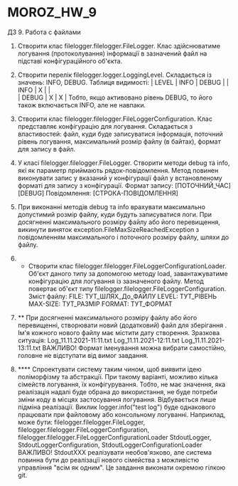 # MOROZ_HW_9
ДЗ 9. Работа с файлами

1. Створити клас filelogger.filelogger.FileLogger. Клас здійснюватиме логування (протоколування)
інформації в зазначений файл на підставі конфігураційного об'єкта.

2. Створити перелік filelogger.logger.LoggingLevel. Складається із значень: INFO, DEBUG. 
Таблиця видимості:
| LEVEL | INFO | DEBUG |
| INFO   | X | |   
| DEBUG | X | X |
Тобто, якщо активовано рівень DEBUG, то його також включається INFO, але не навпаки.

3. Створити клас filelogger.filelogger.FileLoggerConfiguration. Клас представляє конфігурацію для логування.
Складається з властивостей: файл, куди буде записуватися інформація, поточний рівень логування,
максимальний розмір файлу (в байтах), формат для запису в файл. 

3. У класі filelogger.filelogger.FileLogger. Створити методи debug та info, які як параметр приймають рядок-повідомлення.
Метод повинен виконувати запис у вказаний у конфігурації файл у встановленому форматі для запису з конфігурації. 
Формат запису: [ПОТОЧНИЙ_ЧАС][DEBUG] Повідомлення: [СТРОКА-ПОВІДОМЛЕННЯ]

4. При виконанні методів debug та info врахувати максимально допустимий розмір файлу, куди будуть записуватися логи.
При досягненні максимального розміру файлу або його перевищення, викинути виняток exception.FileMaxSizeReachedException
з повідомленням максимального і поточного розміру файлу, шляхи до файлу.

5. * Створити клас filelogger.filelogger.FileLoggerConfigurationLoader. Об'єкт даного типу за допомогою методу load,
завантажуватиме конфігурацію для логування із зазначеного файлу. Метод повертає об'єкт типу filelogger.filelogger.FileLoggerConfiguration.
Зміст файлу:
FILE: ТУТ_ШЛЯХ_До_ФАЙЛУ
LEVEL: ТУТ_РІВЕНЬ
MAX-SIZE: ТУТ_РАЗМІР
FORMAT: ТУТ_ФОРМАТ

6. ** При досягненні максимального розміру файлу або його перевищенні, створювати новий (додатковий) файл для зберігання .
Ім'я кожного нового файлу має містити дату створення.
Зразкова ситуація:
Log_11.11.2021-11:11.txt
Log_11.11.2021-12:11.txt
Log_11.11.2021-13:11.txt
ВАЖЛИВО! Формат іменування можна вибрати самостійно, головне не відступати від вимог завдання.

7. **** Спроектувати систему таким чином, щоб виявити ідею поліморфізму та абстракції. При такому варіанті,
можливо кілька сімейств логування, їх конфігурування. Тобто, не має значення, яка реалізація надалі буде обрана до використання,
не буде потреби зміни коду в місцях застосування логування. Відбувається лише підміна реалізації.
Виклик logger.info("test log") буде однакового працювати при файловому або консольному логуванні.
Наприклад, може бути: 
filelogger.filelogger.FileLogger, filelogger.filelogger.FileLoggerConfiguration, filelogger.filelogger.FileLoggerConfigurationLoader
StdoutLogger, StdoutLoggerConfiguration, StdoutLoggerConfigurationLoader
ВАЖЛИВО! StdoutXXX реалізувати необов'язково, але система повинна бути до реалізації нового сімейства з можливістю управління "всім як одним".
Це завдання виконати окремою гілкою git.
